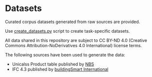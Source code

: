 # Datasets 
Curated corpus datasets generated from raw sources are provided. 

Use [create_datasets.py](https://github.com/mehrzadshm/bim-bench-paper/blob/main/create-dataset.py) script to create task-specific datasets. 

All data shared in this repository are subject to CC BY-ND 4.0 (Creative Commons Attribution-NoDerivatives 4.0 International) license terms. 

The following sources have been used to generate the data:
- Unicalss Product table published by [NBS](https://uniclass.thenbs.com/)
- IFC 4.3 published by [buildingSmart International](https://www.buildingsmart.org/)

